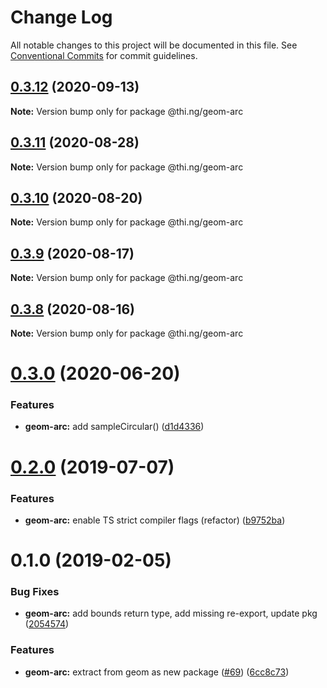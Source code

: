 # Change Log

All notable changes to this project will be documented in this file.
See [Conventional Commits](https://conventionalcommits.org) for commit guidelines.

## [0.3.12](https://github.com/thi-ng/umbrella/compare/@thi.ng/geom-arc@0.3.11...@thi.ng/geom-arc@0.3.12) (2020-09-13)

**Note:** Version bump only for package @thi.ng/geom-arc





## [0.3.11](https://github.com/thi-ng/umbrella/compare/@thi.ng/geom-arc@0.3.10...@thi.ng/geom-arc@0.3.11) (2020-08-28)

**Note:** Version bump only for package @thi.ng/geom-arc





## [0.3.10](https://github.com/thi-ng/umbrella/compare/@thi.ng/geom-arc@0.3.9...@thi.ng/geom-arc@0.3.10) (2020-08-20)

**Note:** Version bump only for package @thi.ng/geom-arc





## [0.3.9](https://github.com/thi-ng/umbrella/compare/@thi.ng/geom-arc@0.3.8...@thi.ng/geom-arc@0.3.9) (2020-08-17)

**Note:** Version bump only for package @thi.ng/geom-arc





## [0.3.8](https://github.com/thi-ng/umbrella/compare/@thi.ng/geom-arc@0.3.7...@thi.ng/geom-arc@0.3.8) (2020-08-16)

**Note:** Version bump only for package @thi.ng/geom-arc





# [0.3.0](https://github.com/thi-ng/umbrella/compare/@thi.ng/geom-arc@0.2.32...@thi.ng/geom-arc@0.3.0) (2020-06-20)


### Features

* **geom-arc:** add sampleCircular() ([d1d4336](https://github.com/thi-ng/umbrella/commit/d1d4336b1ca331e4d367e0fad8e815ad2e669985))





# [0.2.0](https://github.com/thi-ng/umbrella/compare/@thi.ng/geom-arc@0.1.17...@thi.ng/geom-arc@0.2.0) (2019-07-07)

### Features

* **geom-arc:** enable TS strict compiler flags (refactor) ([b9752ba](https://github.com/thi-ng/umbrella/commit/b9752ba))

# 0.1.0 (2019-02-05)

### Bug Fixes

* **geom-arc:** add bounds return type, add missing re-export, update pkg ([2054574](https://github.com/thi-ng/umbrella/commit/2054574))

### Features

* **geom-arc:** extract from geom as new package ([#69](https://github.com/thi-ng/umbrella/issues/69)) ([6cc8c73](https://github.com/thi-ng/umbrella/commit/6cc8c73))
